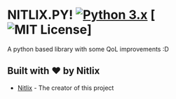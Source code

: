 # NITLIX.PY! [![Python 3.x](https://img.shields.io/badge/PYTHON-3.X-blueviolet?style=for-the-badge)](http://www.python.org/download/) [![MIT License](https://img.shields.io/badge/LICENSE-MIT-brightgreen?style=for-the-badge)]

A python based library with some QoL improvements :D
## Built with ❤️ by Nitlix

* [Nitlix](https://github.com/nitlix) - The creator of this project
